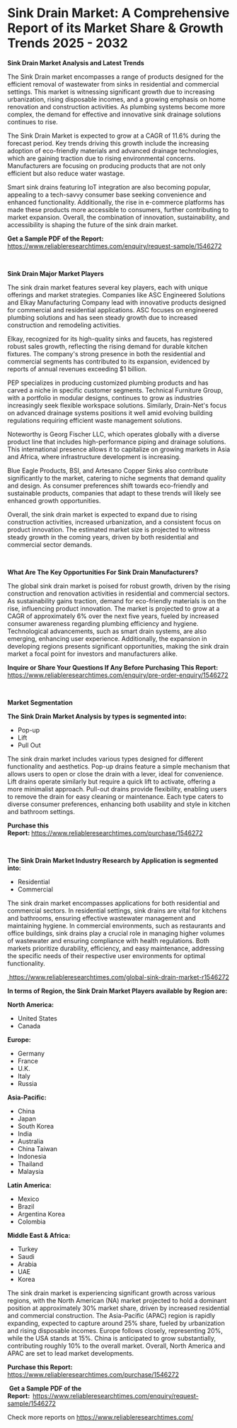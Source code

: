 <p><h1>Sink Drain Market: A Comprehensive Report of its Market Share & Growth Trends 2025 - 2032</h1></p><p><strong>Sink Drain Market Analysis and Latest Trends</strong></p>
<p><p>The Sink Drain market encompasses a range of products designed for the efficient removal of wastewater from sinks in residential and commercial settings. This market is witnessing significant growth due to increasing urbanization, rising disposable incomes, and a growing emphasis on home renovation and construction activities. As plumbing systems become more complex, the demand for effective and innovative sink drainage solutions continues to rise.</p><p>The Sink Drain Market is expected to grow at a CAGR of 11.6% during the forecast period. Key trends driving this growth include the increasing adoption of eco-friendly materials and advanced drainage technologies, which are gaining traction due to rising environmental concerns. Manufacturers are focusing on producing products that are not only efficient but also reduce water wastage.</p><p>Smart sink drains featuring IoT integration are also becoming popular, appealing to a tech-savvy consumer base seeking convenience and enhanced functionality. Additionally, the rise in e-commerce platforms has made these products more accessible to consumers, further contributing to market expansion. Overall, the combination of innovation, sustainability, and accessibility is shaping the future of the sink drain market.</p></p>
<p><strong>Get a Sample PDF of the Report:&nbsp;</strong> <a href="https://www.reliableresearchtimes.com/enquiry/request-sample/1546272?utm_campaign=2179&utm_medium=2&utm_source=Github&utm_content=ia&utm_term=31032025&utm_id=sink-drain">https://www.reliableresearchtimes.com/enquiry/request-sample/1546272</a></p>
<p>&nbsp;</p>
<p><strong>Sink Drain Major Market Players</strong></p>
<p><p>The sink drain market features several key players, each with unique offerings and market strategies. Companies like ASC Engineered Solutions and Elkay Manufacturing Company lead with innovative products designed for commercial and residential applications. ASC focuses on engineered plumbing solutions and has seen steady growth due to increased construction and remodeling activities.</p><p>Elkay, recognized for its high-quality sinks and faucets, has registered robust sales growth, reflecting the rising demand for durable kitchen fixtures. The company's strong presence in both the residential and commercial segments has contributed to its expansion, evidenced by reports of annual revenues exceeding $1 billion.</p><p>PEP specializes in producing customized plumbing products and has carved a niche in specific customer segments. Technical Furniture Group, with a portfolio in modular designs, continues to grow as industries increasingly seek flexible workspace solutions. Similarly, Drain-Net's focus on advanced drainage systems positions it well amid evolving building regulations requiring efficient waste management solutions.</p><p>Noteworthy is Georg Fischer LLC, which operates globally with a diverse product line that includes high-performance piping and drainage solutions. This international presence allows it to capitalize on growing markets in Asia and Africa, where infrastructure development is increasing.</p><p>Blue Eagle Products, BSI, and Artesano Copper Sinks also contribute significantly to the market, catering to niche segments that demand quality and design. As consumer preferences shift towards eco-friendly and sustainable products, companies that adapt to these trends will likely see enhanced growth opportunities.</p><p>Overall, the sink drain market is expected to expand due to rising construction activities, increased urbanization, and a consistent focus on product innovation. The estimated market size is projected to witness steady growth in the coming years, driven by both residential and commercial sector demands.</p></p>
<p>&nbsp;</p>
<p><strong>What Are The Key Opportunities For Sink Drain Manufacturers?</strong></p>
<p><p>The global sink drain market is poised for robust growth, driven by the rising construction and renovation activities in residential and commercial sectors. As sustainability gains traction, demand for eco-friendly materials is on the rise, influencing product innovation. The market is projected to grow at a CAGR of approximately 6% over the next five years, fueled by increased consumer awareness regarding plumbing efficiency and hygiene. Technological advancements, such as smart drain systems, are also emerging, enhancing user experience. Additionally, the expansion in developing regions presents significant opportunities, making the sink drain market a focal point for investors and manufacturers alike.</p></p>
<p><strong>Inquire or Share Your Questions If Any Before Purchasing This Report:</strong> <a href="https://www.reliableresearchtimes.com/enquiry/pre-order-enquiry/1546272?utm_campaign=2179&utm_medium=2&utm_source=Github&utm_content=ia&utm_term=31032025&utm_id=sink-drain">https://www.reliableresearchtimes.com/enquiry/pre-order-enquiry/1546272</a></p>
<p>&nbsp;</p>
<p><strong>Market Segmentation</strong></p>
<p><strong>The Sink Drain Market Analysis by types is segmented into:</strong></p>
<p><ul><li>Pop-up</li><li>Lift</li><li>Pull Out</li></ul></p>
<p><p>The sink drain market includes various types designed for different functionality and aesthetics. Pop-up drains feature a simple mechanism that allows users to open or close the drain with a lever, ideal for convenience. Lift drains operate similarly but require a quick lift to activate, offering a more minimalist approach. Pull-out drains provide flexibility, enabling users to remove the drain for easy cleaning or maintenance. Each type caters to diverse consumer preferences, enhancing both usability and style in kitchen and bathroom settings.</p></p>
<p><strong>Purchase this Report:&nbsp;</strong><a href="https://www.reliableresearchtimes.com/purchase/1546272?utm_campaign=2179&utm_medium=2&utm_source=Github&utm_content=ia&utm_term=31032025&utm_id=sink-drain">https://www.reliableresearchtimes.com/purchase/1546272</a></p>
<p>&nbsp;</p>
<p><strong>The Sink Drain Market Industry Research by Application is segmented into:</strong></p>
<p><ul><li>Residential</li><li>Commercial</li></ul></p>
<p><p>The sink drain market encompasses applications for both residential and commercial sectors. In residential settings, sink drains are vital for kitchens and bathrooms, ensuring effective wastewater management and maintaining hygiene. In commercial environments, such as restaurants and office buildings, sink drains play a crucial role in managing higher volumes of wastewater and ensuring compliance with health regulations. Both markets prioritize durability, efficiency, and easy maintenance, addressing the specific needs of their respective user environments for optimal functionality.</p></p>
<p><a href="https://www.reliableresearchtimes.com/global-sink-drain-market-r1546272?utm_campaign=2179&utm_medium=2&utm_source=Github&utm_content=ia&utm_term=31032025&utm_id=sink-drain">&nbsp;https://www.reliableresearchtimes.com/global-sink-drain-market-r1546272</a></p>
<p><strong>In terms of Region, the Sink Drain Market Players available by Region are:</strong></p>
<p>
    <p> <strong> North America: </strong>
        <ul>
            <li>United States</li>
            <li>Canada</li>
        </ul>
        </p> 
    <p> <strong> Europe: </strong>
        <ul>
            <li>Germany</li>
            <li>France</li>
            <li>U.K.</li>
            <li>Italy</li>
            <li>Russia</li>
        </ul>
        </p> 
    <p> <strong> Asia-Pacific: </strong>
        <ul>
            <li>China</li>
            <li>Japan</li>
            <li>South Korea</li>
            <li>India</li>
            <li>Australia</li>
            <li>China Taiwan</li>
            <li>Indonesia</li>
            <li>Thailand</li>
            <li>Malaysia</li>
        </ul>
        </p> 
    <p> <strong> Latin America: </strong>
        <ul>
            <li>Mexico</li>
            <li>Brazil</li>
            <li>Argentina Korea</li>
            <li>Colombia</li>
        </ul>
        </p> 
    <p> <strong> Middle East & Africa: </strong>
        <ul>
            <li>Turkey</li>
            <li>Saudi</li>
            <li>Arabia</li>
            <li>UAE</li>
            <li>Korea</li>
        </ul>
    </p>
    </p>
<p><p>The sink drain market is experiencing significant growth across various regions, with the North American (NA) market projected to hold a dominant position at approximately 30% market share, driven by increased residential and commercial construction. The Asia-Pacific (APAC) region is rapidly expanding, expected to capture around 25% share, fueled by urbanization and rising disposable incomes. Europe follows closely, representing 20%, while the USA stands at 15%. China is anticipated to grow substantially, contributing roughly 10% to the overall market. Overall, North America and APAC are set to lead market developments.</p></p>
<p><strong>Purchase this Report: </strong><a href="https://www.reliableresearchtimes.com/purchase/1546272?utm_campaign=2179&utm_medium=2&utm_source=Github&utm_content=ia&utm_term=31032025&utm_id=sink-drain">https://www.reliableresearchtimes.com/purchase/1546272</a></p>
<p>&nbsp;<strong>Get a Sample PDF of the Report:&nbsp;&nbsp;</strong><a href="https://www.reliableresearchtimes.com/enquiry/request-sample/1546272?utm_campaign=2179&utm_medium=2&utm_source=Github&utm_content=ia&utm_term=31032025&utm_id=sink-drain">https://www.reliableresearchtimes.com/enquiry/request-sample/1546272</a></p>
<p><strong></strong></p>
<p>Check more reports on <a href="https://www.reliableresearchtimes.com/?utm_campaign=2179&utm_medium=2&utm_source=Github&utm_content=ia&utm_term=31032025&utm_id=sink-drain">https://www.reliableresearchtimes.com/</a></p>
